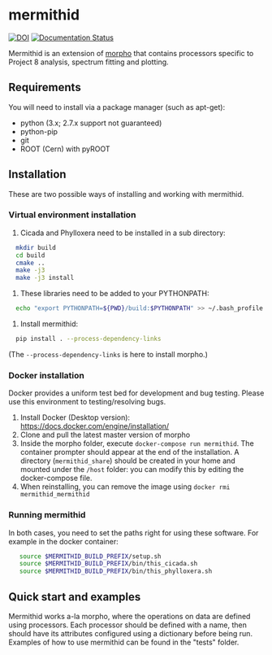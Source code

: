# mermithid

[![DOI](https://zenodo.org/badge/122257399.svg)](https://zenodo.org/badge/latestdoi/122257399)
[![Documentation Status](https://readthedocs.org/projects/mermithid/badge/?version=latest)](https://mermithid.readthedocs.io/en/latest/?badge=latest)

Mermithid is an extension of [morpho](https://github.com/morphoorg/morpho) that contains processors specific to Project 8 analysis, spectrum fitting and plotting.


## Requirements

You will need to install via a package manager (such as apt-get):
  * python (3.x; 2.7.x support not guaranteed)
  * python-pip
  * git
  * ROOT (Cern) with pyROOT

## Installation

  These are two possible ways of installing and working with mermithid.

### Virtual environment installation

  1. Cicada and Phylloxera need to be installed in a sub directory:
  ```bash
    mkdir build
    cd build
    cmake ..
    make -j3
    make -j3 install
  ```
  1. These libraries need to be added to your PYTHONPATH:
  ```bash
    echo "export PYTHONPATH=${PWD}/build:$PYTHONPATH" >> ~/.bash_profile
  ```
  1. Install mermithid:
  ```bash
    pip install . --process-dependency-links
  ```
  (The `--process-dependency-links` is here to install morpho.)

### Docker installation

  Docker provides a uniform test bed for development and bug testing.
  Please use this environment to testing/resolving bugs.

  1. Install Docker (Desktop version): https://docs.docker.com/engine/installation/
  1. Clone and pull the latest master version of morpho
  1. Inside the morpho folder, execute ```docker-compose run mermithid```.
  The container prompter should appear at the end of the installation.
  A directory (```mermithid_share```) should be created in your home and mounted under the ```/host``` folder: you can modify this by editing the docker-compose file.
  1. When reinstalling, you can remove the image using ```docker rmi mermithid_mermithid```
  
### Running mermithid

In both cases, you need to set the paths right for using these software.
For example in the docker container:

```bash
   source $MERMITHID_BUILD_PREFIX/setup.sh
   source $MERMITHID_BUILD_PREFIX/bin/this_cicada.sh
   source $MERMITHID_BUILD_PREFIX/bin/this_phylloxera.sh
```

## Quick start and examples

  Mermithid works a-la morpho, where the operations on data are defined using processors.
  Each processor should be defined with a name, then should have its attributes configured using a dictionary before being run.
  Examples of how to use mermithid can be found in the "tests" folder.

